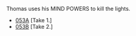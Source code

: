 Thomas uses his MIND POWERS to kill the lights.

* [053A](053A--Take01--.md) [Take 1.]
* [053B](053B--Take02--.md) [Take 2.]
